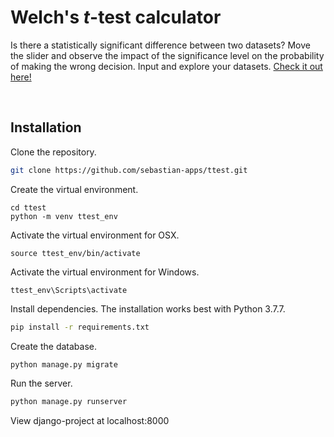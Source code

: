 # Welch's *t*-test calculator

Is there a statistically significant difference between two datasets? Move the slider and observe the impact of the significance level on the probability of making the wrong decision. Input and explore your datasets. [Check it out here!](http://welchsttest.herokuapp.com)


<br />

## Installation

Clone the repository.

```bash
git clone https://github.com/sebastian-apps/ttest.git
```

Create the virtual environment.

```
cd ttest
python -m venv ttest_env
```

Activate the virtual environment for OSX.

```
source ttest_env/bin/activate
```

Activate the virtual environment for Windows.

```
ttest_env\Scripts\activate
```

Install dependencies. The installation works best with Python 3.7.7.

```bash
pip install -r requirements.txt
```

Create the database.

```bash
python manage.py migrate
```

Run the server.

```bash
python manage.py runserver
```

View django-project at localhost:8000 

